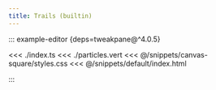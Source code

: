 ```yaml
---
title: Trails (builtin)
---
```


::: example-editor {deps=tweakpane@^4.0.5}

<<< ./index.ts
<<< ./particles.vert
<<< @/snippets/canvas-square/styles.css
<<< @/snippets/default/index.html

:::

